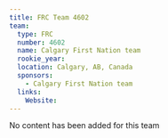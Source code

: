 ```yaml
---
title: FRC Team 4602
team:
  type: FRC
  number: 4602
  name: Calgary First Nation team
  rookie_year: 
  location: Calgary, AB, Canada
  sponsors:
    - Calgary First Nation team
  links:
    Website: 
---
```

No content has been added for this team